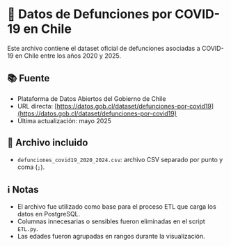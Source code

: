 # 📁 Datos de Defunciones por COVID-19 en Chile

Este archivo contiene el dataset oficial de defunciones asociadas a COVID-19 en Chile entre los años 2020 y 2025.

## 📚 Fuente

- Plataforma de Datos Abiertos del Gobierno de Chile
- URL directa: [https://datos.gob.cl/dataset/defunciones-por-covid19](https://datos.gob.cl/dataset/defunciones-por-covid19)
- Última actualización: mayo 2025

## 📄 Archivo incluido

- `defunciones_covid19_2020_2024.csv`: archivo CSV separado por punto y coma (`;`).

## ℹ️ Notas

- El archivo fue utilizado como base para el proceso ETL que carga los datos en PostgreSQL.
- Columnas innecesarias o sensibles fueron eliminadas en el script `ETL.py`.
- Las edades fueron agrupadas en rangos durante la visualización.

